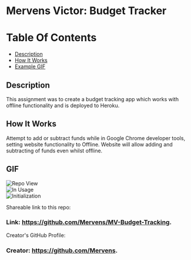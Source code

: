# Mervens Victor: Budget Tracker

# Table Of Contents
- [Description](#description)
- [How It Works](#how-it-works)
- [Example GIF](#gif)

## Description  
This assignment was to create a budget tracking app which works with offline functionality and is deployed to Heroku.

## How It Works  

Attempt to add or subtract funds while in Google Chrome developer tools, setting website functionality to Offline. Website will allow adding and subtracting of funds even whilst offline.

## GIF  
![Repo View](/gifs/READMEG1.gif)  
![In Usage](/gifs/READMEG2.gif)  
![Initialization](/gifs/READMEG3.gif)  

Shareable link to this repo:  

### Link: **https://github.com/Mervens/MV-Budget-Tracking.**  

Creator's GitHub Profile:  

### Creator: **https://github.com/Mervens.**

